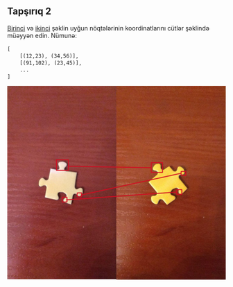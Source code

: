 ## Tapşırıq 2
[Birinci](https://raw.githubusercontent.com/Jahangir-Sh/cv-tasks/paz/paz_1.jpg) və [ikinci](https://raw.githubusercontent.com/Jahangir-Sh/cv-tasks/paz/paz_2.jpg) şəklin uyğun nöqtələrinin koordinatlarını cütlər şəklində müəyyən edin.
Nümunə:

```
[
    [(12,23), (34,56)],
    [(91,102), (23,45)],
    ...
]
```

![pazi-paznan](https://raw.githubusercontent.com/Jahangir-Sh/cv-tasks/paz/pazi-paznan.png "Pazı paznan")
